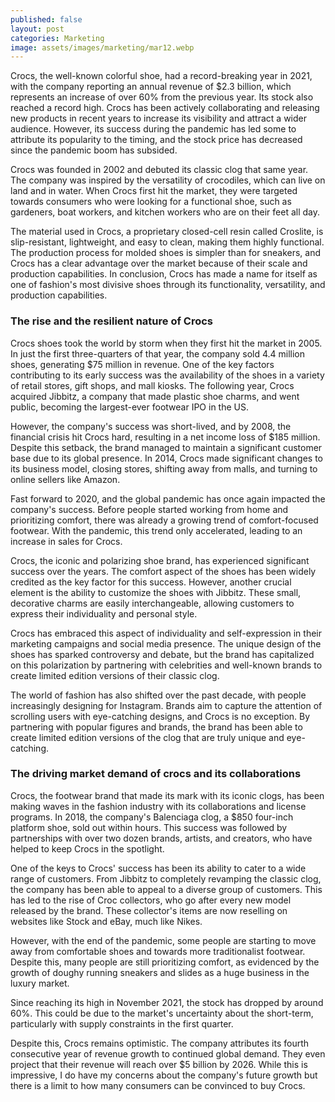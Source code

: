 ```yaml
---
published: false
layout: post
categories: Marketing
image: assets/images/marketing/mar12.webp
---
```


Crocs, the well-known colorful shoe, had a record-breaking year in 2021, with the company reporting an annual revenue of $2.3 billion, which represents an increase of over 60% from the previous year. Its stock also reached a record high. Crocs has been actively collaborating and releasing new products in recent years to increase its visibility and attract a wider audience. However, its success during the pandemic has led some to attribute its popularity to the timing, and the stock price has decreased since the pandemic boom has subsided.

Crocs was founded in 2002 and debuted its classic clog that same year. The company was inspired by the versatility of crocodiles, which can live on land and in water. When Crocs first hit the market, they were targeted towards consumers who were looking for a functional shoe, such as gardeners, boat workers, and kitchen workers who are on their feet all day.

The material used in Crocs, a proprietary closed-cell resin called Croslite, is slip-resistant, lightweight, and easy to clean, making them highly functional. The production process for molded shoes is simpler than for sneakers, and Crocs has a clear advantage over the market because of their scale and production capabilities. In conclusion, Crocs has made a name for itself as one of fashion's most divisive shoes through its functionality, versatility, and production capabilities.

### The rise and the resilient nature of Crocs
Crocs shoes took the world by storm when they first hit the market in 2005. In just the first three-quarters of that year, the company sold 4.4 million shoes, generating $75 million in revenue. One of the key factors contributing to its early success was the availability of the shoes in a variety of retail stores, gift shops, and mall kiosks. The following year, Crocs acquired Jibbitz, a company that made plastic shoe charms, and went public, becoming the largest-ever footwear IPO in the US.

However, the company's success was short-lived, and by 2008, the financial crisis hit Crocs hard, resulting in a net income loss of $185 million. Despite this setback, the brand managed to maintain a significant customer base due to its global presence. In 2014, Crocs made significant changes to its business model, closing stores, shifting away from malls, and turning to online sellers like Amazon.

Fast forward to 2020, and the global pandemic has once again impacted the company's success. Before people started working from home and prioritizing comfort, there was already a growing trend of comfort-focused footwear. With the pandemic, this trend only accelerated, leading to an increase in sales for Crocs.

Crocs, the iconic and polarizing shoe brand, has experienced significant success over the years. The comfort aspect of the shoes has been widely credited as the key factor for this success. However, another crucial element is the ability to customize the shoes with Jibbitz. These small, decorative charms are easily interchangeable, allowing customers to express their individuality and personal style.

Crocs has embraced this aspect of individuality and self-expression in their marketing campaigns and social media presence. The unique design of the shoes has sparked controversy and debate, but the brand has capitalized on this polarization by partnering with celebrities and well-known brands to create limited edition versions of their classic clog.

The world of fashion has also shifted over the past decade, with people increasingly designing for Instagram. Brands aim to capture the attention of scrolling users with eye-catching designs, and Crocs is no exception. By partnering with popular figures and brands, the brand has been able to create limited edition versions of the clog that are truly unique and eye-catching.

### The driving market demand of crocs and its collaborations
Crocs, the footwear brand that made its mark with its iconic clogs, has been making waves in the fashion industry with its collaborations and license programs. In 2018, the company's Balenciaga clog, a $850 four-inch platform shoe, sold out within hours. This success was followed by partnerships with over two dozen brands, artists, and creators, who have helped to keep Crocs in the spotlight.

One of the keys to Crocs' success has been its ability to cater to a wide range of customers. From Jibbitz to completely revamping the classic clog, the company has been able to appeal to a diverse group of customers. This has led to the rise of Croc collectors, who go after every new model released by the brand. These collector's items are now reselling on websites like Stock and eBay, much like Nikes.

However, with the end of the pandemic, some people are starting to move away from comfortable shoes and towards more traditionalist footwear. Despite this, many people are still prioritizing comfort, as evidenced by the growth of doughy running sneakers and slides as a huge business in the luxury market.

Since reaching its high in November 2021, the stock has dropped by around 60%. This could be due to the market's uncertainty about the short-term, particularly with supply constraints in the first quarter.

Despite this, Crocs remains optimistic. The company attributes its fourth consecutive year of revenue growth to continued global demand. They even project that their revenue will reach over $5 billion by 2026. While this is impressive, I do have my concerns about the company's future growth but there is a limit to how many consumers can be convinced to buy Crocs.
